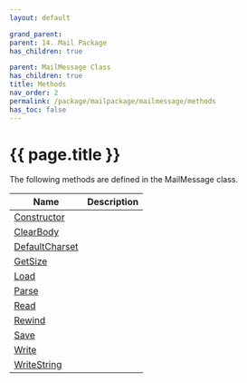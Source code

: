 ```yaml
---
layout: default

grand_parent: 
parent: 14. Mail Package
has_children: true

parent: MailMessage Class
has_children: true
title: Methods
nav_order: 2
permalink: /package/mailpackage/mailmessage/methods
has_toc: false
---
```

# {{ page.title }}

The following methods are defined in the MailMessage class.

|Name       |  Description |
|----------	|--------------|
| [Constructor](/package/mailpackage/mailmessage/methods/constructor) | |
| [ClearBody](/package/mailpackage/mailmessage/methods/clearbody) | |
| [DefaultCharset](/package/mailpackage/mailmessage/methods/defaultcharset) | |
| [GetSize](/package/mailpackage/mailmessage/methods/getsize) | |
| [Load](/package/mailpackage/mailmessage/methods/load) | |
| [Parse](/package/mailpackage/mailmessage/methods/parse) | |
| [Read](/package/mailpackage/mailmessage/methods/read) | |
| [Rewind](/package/mailpackage/mailmessage/methods/rewind) | |
| [Save](/package/mailpackage/mailmessage/methods/save) | |
| [Write](/package/mailpackage/mailmessage/methods/write) | |
| [WriteString](/package/mailpackage/mailmessage/methods/writestring) | |